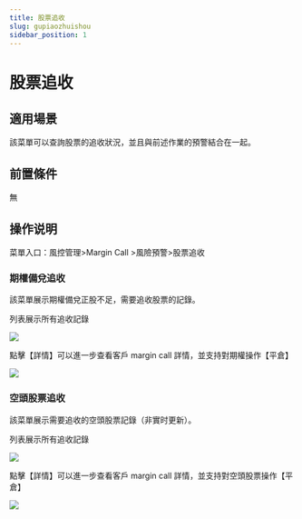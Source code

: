 ```yaml
---
title: 股票追收
slug: gupiaozhuishou
sidebar_position: 1
---
```



# 股票追收

## 適用場景

該菜單可以查詢股票的追收狀況，並且與前述作業的預警結合在一起。

## 前置條件

無

## 操作说明

菜單入口：風控管理&gt;Margin Call &gt;風險預警&gt;股票追收

### 期權備兌追收

該菜單展示期權備兌正股不足，需要追收股票的記錄。

列表展示所有追收記錄

<img src="/assets/IG5rbIjM8oBaBoxqvZYcIAtSntC.png" src-width="3216" src-height="576" align="center"/>

點擊【詳情】可以進一步查看客戶 margin call 詳情，並支持對期權操作【平倉】

<img src="/assets/EyqBbTz9ao9FbtxVtQtc3HY2nXf.png" src-width="3262" src-height="1626" align="center"/>

### 空頭股票追收

該菜單展示需要追收的空頭股票記錄（非實时更新）。

列表展示所有追收記錄

<img src="/assets/XXFabwcZhoLJcextJ2hcO87lnEg.png" src-width="3234" src-height="720" align="center"/>

點擊【詳情】可以進一步查看客戶 margin call 詳情，並支持對空頭股票操作【平倉】

<img src="/assets/A5TQbDYIpo2hu2x0oyIcx6zGngb.png" src-width="3252" src-height="1608" align="center"/>

